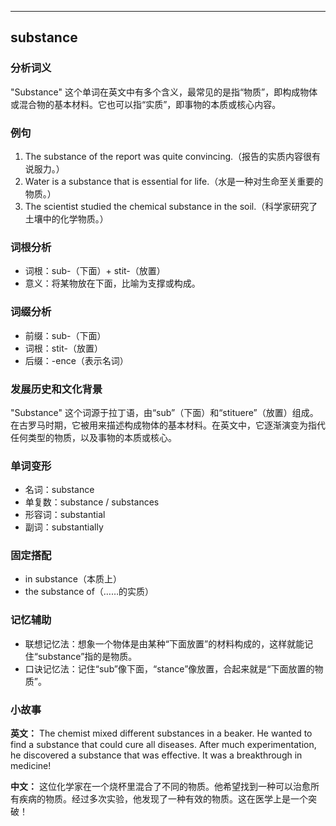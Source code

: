 
---------------
## substance
### 分析词义
"Substance" 这个单词在英文中有多个含义，最常见的是指“物质”，即构成物体或混合物的基本材料。它也可以指“实质”，即事物的本质或核心内容。

### 例句
1. The substance of the report was quite convincing.（报告的实质内容很有说服力。）
2. Water is a substance that is essential for life.（水是一种对生命至关重要的物质。）
3. The scientist studied the chemical substance in the soil.（科学家研究了土壤中的化学物质。）

### 词根分析
- 词根：sub-（下面）+ stit-（放置）
- 意义：将某物放在下面，比喻为支撑或构成。

### 词缀分析
- 前缀：sub-（下面）
- 词根：stit-（放置）
- 后缀：-ence（表示名词）

### 发展历史和文化背景
"Substance" 这个词源于拉丁语，由“sub”（下面）和“stituere”（放置）组成。在古罗马时期，它被用来描述构成物体的基本材料。在英文中，它逐渐演变为指代任何类型的物质，以及事物的本质或核心。

### 单词变形
- 名词：substance
- 单复数：substance / substances
- 形容词：substantial
- 副词：substantially

### 固定搭配
- in substance（本质上）
- the substance of（……的实质）

### 记忆辅助
- 联想记忆法：想象一个物体是由某种“下面放置”的材料构成的，这样就能记住“substance”指的是物质。
- 口诀记忆法：记住“sub”像下面，“stance”像放置，合起来就是“下面放置的物质”。

### 小故事
**英文：**
The chemist mixed different substances in a beaker. He wanted to find a substance that could cure all diseases. After much experimentation, he discovered a substance that was effective. It was a breakthrough in medicine!

**中文：**
这位化学家在一个烧杯里混合了不同的物质。他希望找到一种可以治愈所有疾病的物质。经过多次实验，他发现了一种有效的物质。这在医学上是一个突破！

